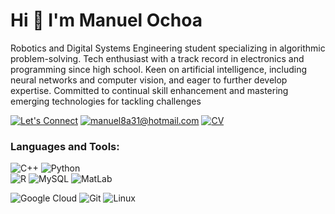 # Hi 👋 I'm Manuel Ochoa
Robotics and Digital Systems Engineering student specializing in algorithmic problem-solving. Tech enthusiast with a track record in electronics and programming since high school. Keen on artificial intelligence, including neural networks and computer vision, and eager to further develop expertise. Committed to continual skill enhancement and mastering emerging technologies for tackling challenges

[![Let's Connect](https://shields.io/badge/let's%20connect!-blue?logo=linkedin&style=for-the-badge)](https://www.linkedin.com/in/manuelo247/)
[![manuel8a31@hotmail.com](https://shields.io/badge/%F0%9F%93%AC%20manuel8a31@hotmail.com-beige?style=for-the-badge)](mailto:manuel8a31@hotmail.com)
[![CV](https://shields.io/badge/%F0%9F%93%84%20CV-gray?&style=for-the-badge)](https://publuu.com/flip-book/242735/575372)

### Languages and Tools:
![C++](https://img.shields.io/badge/c++-%2300599C.svg?style=for-the-badge&logo=c%2B%2B&logoColor=white)
![Python](https://img.shields.io/badge/python-3670A0?style=for-the-badge&logo=python&logoColor=ffdd54)\
![R](https://img.shields.io/badge/r-%23276DC3.svg?style=for-the-badge&logo=r&logoColor=white)
![MySQL](https://img.shields.io/badge/mysql-%2300f.svg?style=for-the-badge&logo=mysql&logoColor=white)
![MatLab](https://img.shields.io/badge/MatLab-c6530d?style=for-the-badge&logo=data%3Aimage%2Fpng%3Bbase64%2CiVBORw0KGgoAAAANSUhEUgAAABQAAAASCAYAAABb0P4QAAAAIGNIUk0AAHomAACAhAAA%2BgAAAIDoAAB1MAAA6mAAADqYAAAXcJy6UTwAAAAGYktHRAD%2FAP8A%2F6C9p5MAAAAJcEhZcwAADsMAAA7DAcdvqGQAAAAHdElNRQfnCRIVOCuRW1jfAAADm0lEQVQ4y43US2icVRjG8f8533UumW8mnSYT1NTYxGKa2ApuWm8Yp6ipCEZjC9qFkWIpzSZQUSiSRTYBMUhBLcGFlurCTavdSC2E0o2NmIbUxLYTk4Ykza2dzC2Zme%2FmYopKGzBndRbn%2FfGcl%2FcchU2sZFcXjx0%2BzOr583JfNv3J%2B8W5gSNV3pU344GFA1tMfrhT%2Bues3AxIayuEQjw5%2BPVz4fnpY88%2BnX2qOqEcX5jB8Hw43WhtHkz29EAmA4uLljI99fHW6T%2FiTW1g1fJaopa9mgRd8P9gsrmZZFcX5HLQ24sfCh1Tb03vq1tbIWAIIjGqdJ0D51II7z916obYyEhlk0pBZ6dCX9975HLHg2OjcovhoeYloSrQNZLtDdRLwa0zjRbvpDIPJkweOgRTU7B7N6TTbfT2fkO5PCBHR63o4hxVpoQsBAzQDRoUwfOqAE3cl7B7%2BBKMj1OOxtBef5U%2FBwcPYtsnWVqKs7SEPjFOTLgEdIFfAF0F00TmCrSnbb4LKrgAavfkNVAUKJVg1y4imhq6%2FdnnL8uhy596yytxCgUIh4msLBIxBYYGXhFUAYEgKHfZG1ZoEILUmUYLiefByAhIuQ0hjhRXMz9Gmxq%2Brdn5%2BEPqahocB315iZhvE9IrybwyKP49UOERyb%2FXVoEXaGl5A8fZj%2Btux3WFkJJYazOKlCxcvIQ1eYOIIQgZoGvgOiCUCqhpiLJDe9bhtC6xJa7bTKnUSbHYSKkksG3wPHwhWC%2FZmPOzVCseIQ3CZgX0782JGQTDBCl4JiDZoQqQKMqXlEodFIsXKZXAtvFdl7uzC6z9fIH4eh5LE1SZEA6CrlcwnwoWCIAiSUjB%2FoAESbEInvcr5fJBbLvf8%2F3rd5ZXx%2FJnf7JrFmaJG4KoCdVhsMJg6iAqI3JV0%2BmRCh8pCjcVQUfeJS7J5yGfB99fcRX1xFok%2BuL88NWXEpMTpxKmoCYEddVQG4eoBQETfJ8LHrxl2wzg0%2B97dEhIa4JX5Mk9bWDbeI6DkMIBcXvn9d%2BX6w2%2FvynBWMt2eKIRtj0MW6tB17nieBwtlplcE5V%2Bej7XfOgWEBT3v5QPai2%2BmoP8KVid4cNYHf2qBLEOdoEbxQLvSsmwXYagCUPnwPEqbXB9zAdAgO%2F3WLzdD9KgiRi%2FYFNPign%2B4ui6x5DMQjYLNQMZAM7usFj3Kr%2FOhiCAn7NgEYnFFwR4lBlOeDf5zZ4GZxnCfZkN6%2F4GE2BZVrnIN98AAAAldEVYdGRhdGU6Y3JlYXRlADIwMjMtMDktMThUMjE6NTY6MjQrMDA6MDDpyeAgAAAAJXRFWHRkYXRlOm1vZGlmeQAyMDIzLTA5LTE4VDIxOjU2OjI0KzAwOjAwmJRYnAAAACh0RVh0ZGF0ZTp0aW1lc3RhbXAAMjAyMy0wOS0xOFQyMTo1Njo0MyswMDowMMxJTkoAAAAASUVORK5CYII%3D)

![Google Cloud](https://img.shields.io/badge/google_cloud-blue?style=for-the-badge&logo=google%20cloud)
![Git](https://img.shields.io/badge/git-%23F05033.svg?style=for-the-badge&logo=git&logoColor=white)
![Linux](https://img.shields.io/badge/Linux-FCC624?style=for-the-badge&logo=linux&logoColor=black)


